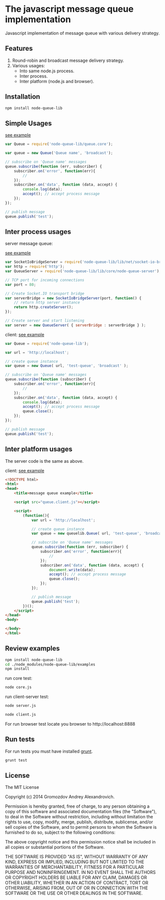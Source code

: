 The javascript message queue implementation
===========================================
Javascript implementation of message queue with various delivery strategy.

Features
--------
1. Round-robin and broadcast message delivery strategy.
2. Various usages:
	* Into same node.js process.
	* Inter process.
	* Inter platform (node.js and browser).

Installation
------------

```bash
npm install node-queue-lib
```

Simple Usages
-------------

[see example](https://github.com/AndyGrom/node-message-queue/blob/master/examples/core.js)
```javascript
var Queue = require('node-queue-lib/queue.core');

var queue = new Queue('Queue name', 'broadcast');

// subscribe on 'Queue name' messages
queue.subscribe(function (err, subscriber) {
    subscriber.on('error', function(err){
        //
    });
    subscriber.on('data', function (data, accept) {
        console.log(data);
        accept(); // accept process message
    });
});

// publish message
queue.publish('test');
```

Inter process usages
--------------------

server message queue:

[see example](https://github.com/AndyGrom/node-message-queue/blob/master/examples/server.js)
```javascript
var SocketIoBridgeServer = require('node-queue-lib/lib/net/socket-io-bridge-server');
var http = require('http');
var QueueServer = require('node-queue-lib/lib/core/node-queue-server');

// TCP port for incoming connections
var port = 80;

// Create Socket.IO transport bridge
var serverBridge = new SocketIoBridgeServer(port, function() {
	// return http server instance
	return http.createServer();
});

// Create server and start listening
var server = new QueueServer( { serverBridge : serverBridge } );
```


client:
[see example](https://github.com/AndyGrom/node-message-queue/blob/master/examples/client.js)
```javascript
var Queue = require('node-queue-lib');

var url = 'http://localhost';

// create queue instance
var queue = new Queue( url, 'test-queue', 'broadcast' );

// subscribe on 'Queue name' messages
queue.subscribe(function (subscriber) {
    subscriber.on('error', function(err){
        //
    });
	subscriber.on('data', function (data, accept) {
		console.log(data);
		accept(); // accept process message
		queue.close();
	});
});

// publish message
queue.publish('test');
```

Inter platform usages
---------------------
The server code is the same as above.

client:
[see example](https://github.com/AndyGrom/node-message-queue/blob/master/examples/client.html)
```html
<!DOCTYPE html>
<html>
<head>
    <title>message queue example</title>

    <script src="queue.client.js"></script>

    <script>
        (function(){
            var url = 'http://localhost';

            // create queue instance
            var queue = new queuelib.Queue( url, 'test-queue', 'broadcast' );

            // subscribe on 'Queue name' messages
            queue.subscribe(function (err, subscriber) {
                subscriber.on('error', function(err){
                    //
                });
                subscriber.on('data', function (data, accept) {
                    document.write(data);
                    accept(); // accept process message
                    queue.close();
                });
            });

            // publish message
            queue.publish('test');
        })();
    </script>
</head>
<body>

</body>
</html>
```

Review examples
---------------

```bash
npm install node-queue-lib
cd ./node_modules/node-queue-lib/examples
npm install
```

run core test:
```bash
node core.js
```

run client-server test:
```bash
node server.js
```
```bash
node client.js
```

For run browser test locate you browser to http://localhost:8888

Run tests
---------

For run tests you must have installed [grunt](http://gruntjs.com/).

```bash
grunt test
```

License
-------
The MIT License

Copyright (c) 2014 Gromozdov Andrey Alexandrovich.

Permission is hereby granted, free of charge, to any person obtaining a copy
of this software and associated documentation files (the "Software"), to deal
in the Software without restriction, including without limitation the rights
to use, copy, modify, merge, publish, distribute, sublicense, and/or sell
copies of the Software, and to permit persons to whom the Software is
furnished to do so, subject to the following conditions:

The above copyright notice and this permission notice shall be included in
all copies or substantial portions of the Software.

THE SOFTWARE IS PROVIDED "AS IS", WITHOUT WARRANTY OF ANY KIND, EXPRESS OR
IMPLIED, INCLUDING BUT NOT LIMITED TO THE WARRANTIES OF MERCHANTABILITY,
FITNESS FOR A PARTICULAR PURPOSE AND NONINFRINGEMENT. IN NO EVENT SHALL THE
AUTHORS OR COPYRIGHT HOLDERS BE LIABLE FOR ANY CLAIM, DAMAGES OR OTHER
LIABILITY, WHETHER IN AN ACTION OF CONTRACT, TORT OR OTHERWISE, ARISING FROM,
OUT OF OR IN CONNECTION WITH THE SOFTWARE OR THE USE OR OTHER DEALINGS IN
THE SOFTWARE.
